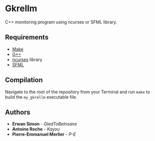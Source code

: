 # Gkrellm

C++ monitoring program using ncurses or SFML library.

## Requirements

 - [Make](https://www.gnu.org/software/make/)
 - [G++](https://gcc.gnu.org/)
 - [ncurses](https://www.gnu.org/software/ncurses/) library
 - [SFML](https://www.sfml-dev.org/)

## Compilation

Navigate to the root of the repository from your Terminal and run `make` to build the `my_gkrellm` executable file.

## Authors

* **Erwan Simon** - *GladToBeInsane*
* **Antoine Roche** - *Kayou*
* **Pierre-Emmanuel Merlier** - *P-E*
